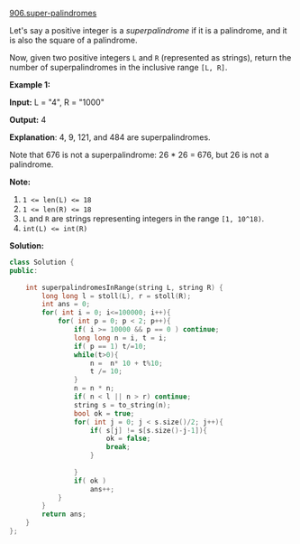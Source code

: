 [906.super-palindromes](https://leetcode.com/problems/super-palindromes/)  

Let's say a positive integer is a _superpalindrome_ if it is a palindrome, and it is also the square of a palindrome.

Now, given two positive integers `L` and `R` (represented as strings), return the number of superpalindromes in the inclusive range `[L, R]`.

**Example 1:**

  
**Input:** L = "4", R = "1000"
  
**Output:** 4
  
**Explanation**: 4, 9, 121, and 484 are superpalindromes.
  
Note that 676 is not a superpalindrome: 26 \* 26 = 676, but 26 is not a palindrome.

**Note:**

1.  `1 <= len(L) <= 18`
2.  `1 <= len(R) <= 18`
3.  `L` and `R` are strings representing integers in the range `[1, 10^18)`.
4.  `int(L) <= int(R)`  



**Solution:**  

```cpp
class Solution {
public:
    
    int superpalindromesInRange(string L, string R) {
        long long l = stoll(L), r = stoll(R);
        int ans = 0;
        for( int i = 0; i<=100000; i++){
            for( int p = 0; p < 2; p++){
                if( i >= 10000 && p == 0 ) continue;
                long long n = i, t = i;
                if( p == 1) t/=10;
                while(t>0){
                    n =  n* 10 + t%10;
                    t /= 10;
                }
                n = n * n;
                if( n < l || n > r) continue;
                string s = to_string(n);
                bool ok = true;
                for( int j = 0; j < s.size()/2; j++){
                    if( s[j] != s[s.size()-j-1]){
                        ok = false;
                        break;
                    }
                        
                }
                if( ok )
                    ans++;
            }
        }
        return ans;
    }
};
```
      